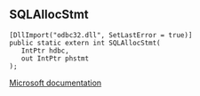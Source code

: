 ## SQLAllocStmt

```
[DllImport("odbc32.dll", SetLastError = true)]
public static extern int SQLAllocStmt(
   IntPtr hdbc,
   out IntPtr phstmt
);
```

[Microsoft documentation](https://docs.microsoft.com/en-us/sql/odbc/reference/syntax/sqlallocstmt-function)

